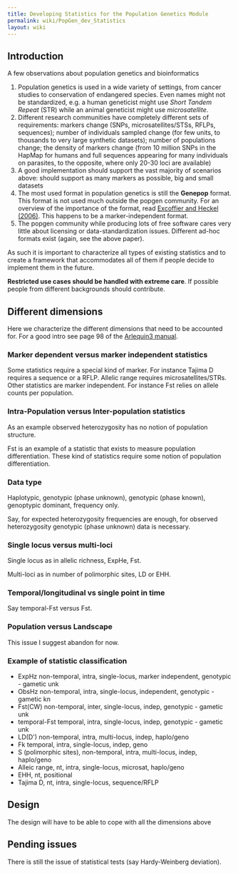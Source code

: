 ```yaml
---
title: Developing Statistics for the Population Genetics Module
permalink: wiki/PopGen_dev_Statistics
layout: wiki
---
```


Introduction
------------

A few observations about population genetics and bioinformatics

1.  Population genetics is used in a wide variety of settings, from
    cancer studies to conservation of endangered species. Even names
    might not be standardized, e.g. a human geneticist might use *Short
    Tandem Repeat* (STR) while an animal geneticist might
    use *microsatellite*.
2.  Different research communities have completely different sets of
    requirements: markers change (SNPs, microsatellites/STSs, RFLPs,
    sequences); number of individuals sampled change (for few units, to
    thousands to very large synthetic datasets); number of populations
    change; the density of markers change (from 10 million SNPs in the
    HapMap for humans and full sequences appearing for many individuals
    on parasites, to the opposite, where only 20-30 loci are available)
3.  A good implementation should support the vast majority of scenarios
    above: should support as many markers as possible, big and small
    datasets
4.  The most used format in population genetics is still the
    **Genepop** format. This format is not used much outside the
    popgen community. For an overview of the importance of the format,
    read [Excoffier and Heckel (2006)](http://dx.doi.org/10.1038/nrg1904).
    This happens to be a marker-independent format.
5.  The popgen community while producing lots of free software cares
    very little about licensing or data-standardization issues.
    Different ad-hoc formats exist (again, see the above paper).

As such it is important to characterize all types of existing statistics
and to create a framework that accommodates all of them if people decide
to implement them in the future.

**Restricted use cases should be handled with extreme care**. If
possible people from different backgrounds should contribute.

Different dimensions
--------------------

Here we characterize the different dimensions that need to be accounted
for. For a good intro see page 98 of the [Arlequin3
manual](http://cmpg.unibe.ch/software/arlequin35/man/Arlequin35.pdf).

### Marker dependent versus marker independent statistics

Some statistics require a special kind of marker. For instance Tajima D
requires a sequence or a RFLP. Allelic range requires
microsatellites/STRs. Other statistics are marker independent. For
instance Fst relies on allele counts per population.

### Intra-Population versus Inter-population statistics

As an example observed heterozygosity has no notion of population
structure.

Fst is an example of a statistic that exists to measure population
differentiation. These kind of statistics require some notion of
population differentiation.

### Data type

Haplotypic, genotypic (phase unknown), genotypic (phase known),
genoptypic dominant, frequency only.

Say, for expected heterozygosity frequencies are enough, for observed
heterozygosity genotypic (phase unknown) data is necessary.

### Single locus versus multi-loci

Single locus as in allelic richness, ExpHe, Fst.

Multi-loci as in number of polimorphic sites, LD or EHH.

### Temporal/longitudinal vs single point in time

Say temporal-Fst versus Fst.

### Population versus Landscape

This issue I suggest abandon for now.

### Example of statistic classification

-   ExpHz non-temporal, intra, single-locus, marker independent,
    genotypic - gametic unk
-   ObsHz non-temporal, intra, single-locus, independent, genotypic -
    gametic kn
-   Fst(CW) non-temporal, inter, single-locus, indep, genotypic -
    gametic unk
-   temporal-Fst temporal, intra, single-locus, indep, genotypic -
    gametic unk
-   LD(D') non-temporal, intra, multi-locus, indep, haplo/geno
-   Fk temporal, intra, single-locus, indep, geno
-   S (polimorphic sites), non-temporal, intra, multi-locus, indep,
    haplo/geno
-   Alleic range, nt, intra, single-locus, microsat, haplo/geno
-   EHH, nt, positional
-   Tajima D, nt, intra, single-locus, sequence/RFLP

Design
------

The design will have to be able to cope with all the dimensions above


Pending issues
--------------

There is still the issue of statistical tests (say Hardy-Weinberg
deviation).
